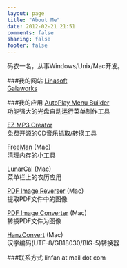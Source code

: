 ```yaml
---
layout: page
title: "About Me"
date: 2012-02-21 21:51
comments: false
sharing: false
footer: false
---
```

码农一名，从事Windows/Unix/Mac开发。

###我的网站
[Linasoft](http://www.linasoft.com)  
[Galaworks](http://www.galaworks.com)

###我的应用
[AutoPlay Menu Builder](http://www.linasoft.com/apmbuilder.php)  
功能强大的光盘自动运行菜单制作工具

[EZ MP3 Creator](https://github.com/cdfmr/ezmp3c)  
免费开源的CD音乐抓取/转换工具

[FreeMan](http://itunes.apple.com/us/app/freeman/id510934532?ls=1&mt=12) (Mac)  
清理内存的小工具

[LunarCal](http://itunes.apple.com/cn/app/lunarcal/id459976036?mt=12) (Mac)  
菜单栏上的农历应用

[PDF Image Reverser](http://itunes.apple.com/us/app/pdf-image-reverser/id448593212?mt=12) (Mac)  
提取PDF文件中的图像

[PDF Image Converter](http://itunes.apple.com/us/app/pdf-image-converter/id450055277?mt=12) (Mac)  
转换PDF文件为图像

[HanzConvert](http://itunes.apple.com/cn/app/hanzconvert/id442107196?mt=12) (Mac)  
汉字编码(UTF-8/GB18030/BIG-5)转换器

###联系方式
linfan at mail dot com
